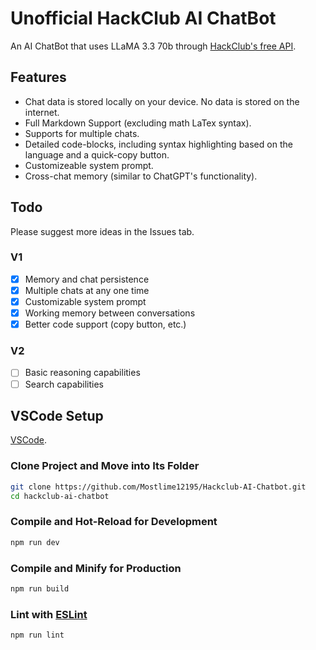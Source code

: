# Unofficial HackClub AI ChatBot

An AI ChatBot that uses LLaMA 3.3 70b through [HackClub's free API](https://ai.hackclub.com).

## Features

- Chat data is stored locally on your device. No data is stored on the internet.
- Full Markdown Support (excluding math LaTex syntax).
- Supports for multiple chats.
- Detailed code-blocks, including syntax highlighting based on the language and a quick-copy button.
- Customizeable system prompt.
- Cross-chat memory (similar to ChatGPT's functionality).

## Todo

Please suggest more ideas in the Issues tab.

### V1

- [x] Memory and chat persistence
- [x] Multiple chats at any one time
- [x] Customizable system prompt
- [x] Working memory between conversations
- [x] Better code support (copy button, etc.)

### V2

- [ ] Basic reasoning capabilities
- [ ] Search capabilities

## VSCode Setup

[VSCode](https://code.visualstudio.com/).

### Clone Project and Move into Its Folder

```sh
git clone https://github.com/Mostlime12195/Hackclub-AI-Chatbot.git
cd hackclub-ai-chatbot
```

### Compile and Hot-Reload for Development

```sh
npm run dev
```

### Compile and Minify for Production

```sh
npm run build
```

### Lint with [ESLint](https://eslint.org/)

```sh
npm run lint
```
